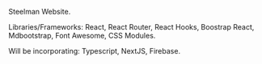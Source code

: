 Steelman Website.

Libraries/Frameworks:
React, React Router, React Hooks, Boostrap React, Mdbootstrap, Font Awesome, CSS Modules.

Will be incorporating: Typescript, NextJS, Firebase.
